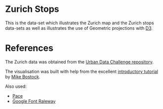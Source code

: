 # Zurich Stops

This is the data-set which illustrates the Zurich map and the Zurich stops
data-sets as well as illustrates the use of Geometric projections with [D3](https://www.d3js.org).


# References

The Zurich data was obtained from the [Urban Data Challenge repository](https://github.com/swissnexSF/Urban-Data-Challenge/tree/master/public-transportation/zurich/geo/geojson).

The visualisation was built with help from the excellent [introductory tutorial](http://bost.ocks.org/mike/map/) by [Mike Bostock](https://github.com/mbostock).

Also used:

 - [Pace](http://github.hubspot.com/pace/docs/welcome/)
 - [Google Font Raleway](http://www.google.com/fonts/specimen/Raleway#charset)

